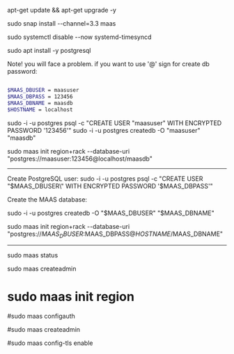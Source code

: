 apt-get update && apt-get upgrade -y

sudo snap install --channel=3.3 maas

sudo systemctl disable --now systemd-timesyncd


sudo apt install -y postgresql

Note! you will face a problem. if you want to use '@' sign for create db password:

```bash

$MAAS_DBUSER = maasuser
$MAAS_DBPASS = 123456
$MAAS_DBNAME = maasdb
$HOSTNAME = localhost

```

sudo -i -u postgres psql -c "CREATE USER \"maasuser\" WITH ENCRYPTED PASSWORD '123456'"
sudo -i -u postgres createdb -O "maasuser" "maasdb"

sudo maas init region+rack --database-uri "postgres://maasuser:123456@localhost/maasdb"


--------------------------------------------------------------------------------------------------


Create PostgreSQL user:
sudo -i -u postgres psql -c "CREATE USER \"$MAAS_DBUSER\" WITH ENCRYPTED PASSWORD '$MAAS_DBPASS'"



Create the MAAS database:

sudo -i -u postgres createdb -O "$MAAS_DBUSER" "$MAAS_DBNAME"


sudo maas init region+rack --database-uri "postgres://$MAAS_DBUSER:$MAAS_DBPASS@$HOSTNAME/$MAAS_DBNAME"

---------------------------------------------------------------------------------------------------

sudo maas status


sudo maas createadmin


# sudo maas init region

#sudo maas configauth

#sudo maas createadmin

#sudo maas config-tls enable








